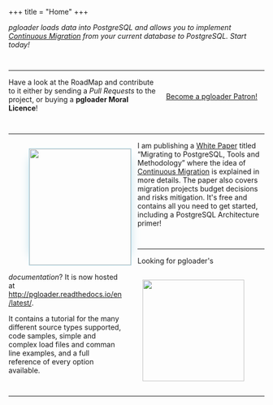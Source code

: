 +++
title = "Home"
+++

_pgloader loads data into PostgreSQL and allows you to implement [Continuous
Migration](/white-paper) from your current database to PostgreSQL. Start
today!_

<hr style="margin-top: 3em;"/>

<div style="float: right; clear: left; margin: 1em; margin-top: 2em;">
 <a class="btn" href="https://gum.co/CjXn?wanted=true" target="_blank">
    Become a
    pgloader Patron!
 </a> 
</div>

Have a look at the RoadMap and contribute to it either by sending a *Pull
Requests* to the project, or buying a **pgloader Moral Licence**!

<hr style="margin-top: 3em;"/>

<figure style="float: left; clear: right; display: block; width: 200px; margin-right: 1em;">
    <a href="/white-paper/">
        <img style="width:200px; height: 229px; border: 1px solid lightblue; box-shadow: 15px 0 20px -20px lightblue, -15px 0 20px -20px lightblue;"
               src="/img/MigratingToPostgreSQL-Cover.png">
    </a>
</figure>

I am publishing a [White Paper](/white-paper/) titled “Migrating to
PostgreSQL, Tools and Methodology” where the idea of [Continuous
Migration](/blog/continuous-migration/) is explained in more details. The
paper also covers migration projects budget decisions and risks mitigation.
It's free and contains all you need to get started, including a PostgreSQL
Architecture primer!

<hr style="margin-top: 3em;"/>

<figure style="float: right; clean: left; display: block; width: 200px;">
    <img width="200px" src="/img/doc-20-512.png">
</figure>

Looking for pgloader's *documentation*? It is now hosted at
<http://pgloader.readthedocs.io/en/latest/>.

It contains a tutorial for the many different source types supported, code
samples, simple and complex load files and comman line examples, and a full
reference of every option available.

<hr style="margin-top: 3em;"/>
